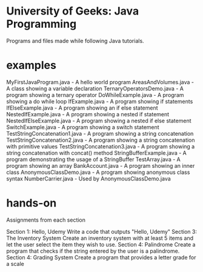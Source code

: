 # University of Geeks: Java Programming

Programs and files made while following Java tutorials.

# examples 

MyFirstJavaProgram.java			- A hello world program
AreasAndVolumes.java			- A class showing a variable declaration
TernaryOperatorsDemo.java		- A program showing a ternary operator
DoWhileExample.java				- A program showing a do while loop
IfExample.java					- A program showing if statements
IfElseExample.java				- A program showing an if else statement
NestedIfExample.java			- A program showing a nested if statement
NestedIfElseExample.java		- A program showing a nested if else statement
SwitchExample.java				- A program showing a switch statement
TestStringConcatenation1.java	- A program showing a string concatenation
TestStringConcatenation2.java	- A program showing a string concatenation with primitive values
TestStringConcatenation3.java	- A program showing a string concatenation with concat() method
StringBufferExample.java		- A program demonstrating the usage of a StringBuffer
TestArray.java					- A program showing an array
BankAccount.java				- A program showing an inner class
AnonymousClassDemo.java			- A program showing anonymous class syntax
NumberCarrier.java				- Used by AnonymousClassDemo.java

# hands-on

Assignments from each section

Section 1: Hello, Udemy
	Write a code that outputs "Hello, Udemy"
Section 3: The Inventory System
	Create an inventory system with at least 5 items and let the user select
	the item they wish to use.
Section 4: Palindrome
	Create a program that checks if the string entered by the user is a palindrome.
Section 4: Grading System
	Create a program that provides a letter grade for a scale
